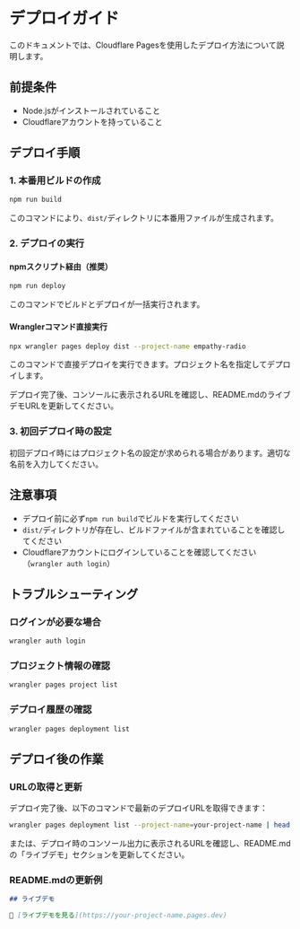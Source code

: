 # デプロイガイド

このドキュメントでは、Cloudflare Pagesを使用したデプロイ方法について説明します。

## 前提条件

- Node.jsがインストールされていること
- Cloudflareアカウントを持っていること

## デプロイ手順

### 1. 本番用ビルドの作成

```bash
npm run build
```

このコマンドにより、`dist/`ディレクトリに本番用ファイルが生成されます。

### 2. デプロイの実行

#### npmスクリプト経由（推奨）

```bash
npm run deploy
```

このコマンドでビルドとデプロイが一括実行されます。

#### Wranglerコマンド直接実行

```bash
npx wrangler pages deploy dist --project-name empathy-radio
```

このコマンドで直接デプロイを実行できます。プロジェクト名を指定してデプロイします。

デプロイ完了後、コンソールに表示されるURLを確認し、README.mdのライブデモURLを更新してください。

### 3. 初回デプロイ時の設定

初回デプロイ時にはプロジェクト名の設定が求められる場合があります。適切な名前を入力してください。

## 注意事項

- デプロイ前に必ず`npm run build`でビルドを実行してください
- `dist/`ディレクトリが存在し、ビルドファイルが含まれていることを確認してください
- Cloudflareアカウントにログインしていることを確認してください（`wrangler auth login`）

## トラブルシューティング

### ログインが必要な場合

```bash
wrangler auth login
```

### プロジェクト情報の確認

```bash
wrangler pages project list
```

### デプロイ履歴の確認

```bash
wrangler pages deployment list
```

## デプロイ後の作業

### URLの取得と更新

デプロイ完了後、以下のコマンドで最新のデプロイURLを取得できます：

```bash
wrangler pages deployment list --project-name=your-project-name | head -n 2
```

または、デプロイ時のコンソール出力に表示されるURLを確認し、README.mdの「ライブデモ」セクションを更新してください。

### README.mdの更新例

```markdown
## ライブデモ

🚀 [ライブデモを見る](https://your-project-name.pages.dev)
```